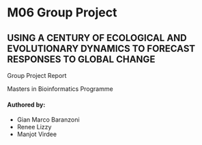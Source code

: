 # M06 Group Project
## USING A CENTURY OF ECOLOGICAL AND EVOLUTIONARY DYNAMICS TO FORECAST RESPONSES TO GLOBAL CHANGE

Group Project Report

Masters in Bioinformatics Programme

#### Authored by: 			
* Gian Marco Baranzoni
* Renee Lizzy
* Manjot Virdee


